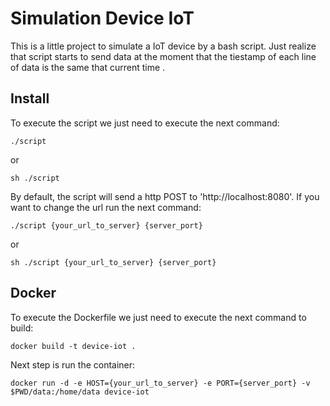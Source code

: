 # Simulation Device IoT
This is a little project to simulate a IoT device by a bash script. Just realize that script starts to send data at the moment that the tiestamp of each line of  data is the same that current time .

## Install
To execute the script we just need to execute the next command:

`./script`

or

`sh ./script`

By default, the script will send a http POST to 'http://localhost:8080'. If you want to change the url run the next command:

`./script {your_url_to_server} {server_port}`

or

`sh ./script {your_url_to_server} {server_port}`


## Docker
To execute the Dockerfile we just need to execute the next command to build:

`docker build -t device-iot .`

Next step is run the container:

`docker run -d -e HOST={your_url_to_server} -e PORT={server_port} -v $PWD/data:/home/data device-iot`